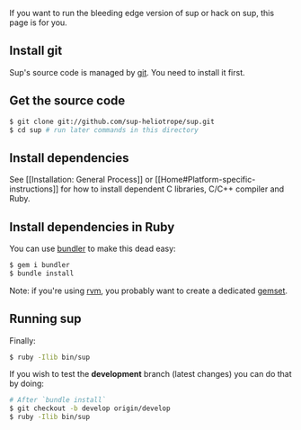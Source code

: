 If you want to run the bleeding edge version of sup or hack on sup,
this page is for you.

## Install git

Sup's source code is managed by [git]. You need to install it first.

## Get the source code

```sh
$ git clone git://github.com/sup-heliotrope/sup.git
$ cd sup # run later commands in this directory
```

## Install dependencies

See [[Installation: General Process]] or
[[Home#Platform-specific-instructions]] for how to install dependent
C libraries, C/C++ compiler and Ruby.

## Install dependencies in Ruby

You can use [bundler] to make this dead easy:

```sh
$ gem i bundler
$ bundle install
```

Note: if you're using [rvm], you probably want to create a dedicated
[gemset].

## Running sup

Finally:

```sh
$ ruby -Ilib bin/sup
```

If you wish to test the **development** branch (latest changes) you can do that by doing:

```sh
# After `bundle install`
$ git checkout -b develop origin/develop
$ ruby -Ilib bin/sup
```

[git]: http://git-scm.com/
[bundler]: http://gembundler.com/
[gemset]: https://rvm.io/gemsets/basics/
[rvm]: https://rvm.io/
